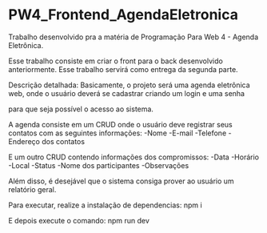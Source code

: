 # PW4_Frontend_AgendaEletronica
Trabalho desenvolvido pra a matéria de Programação Para Web 4 - Agenda Eletrônica.

Esse trabalho consiste em criar o front para o back desenvolvido anteriormente. Esse trabalho servirá como entrega da segunda parte. 

Descrição detalhada: Basicamente, o projeto será uma agenda eletrônica web, onde o usuário deverá se cadastrar criando um login e uma senha 

para que seja possível o acesso ao sistema.

A agenda consiste em um CRUD onde o usuário deve registrar seus contatos com as seguintes informações:
	-Nome
	-E-mail
	-Telefone
	-Endereço dos contatos

E um outro CRUD contendo informações dos compromissos:
	-Data
	-Horário
	-Local
	-Status
	-Nome dos participantes
	-Observações

Além disso, é desejável que o sistema consiga prover ao usuário um relatório geral. 

Para executar, realize a instalação de dependencias:
npm i 

E depois execute o comando:
npm run dev
